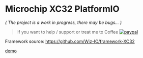 # Microchip XC32 PlatformIO
_( The project is a work in progress, there may be bugs... )_

>If you want to help / support or treat me to Coffee  [![paypal](https://www.paypalobjects.com/en_US/i/btn/btn_donate_SM.gif)](https://www.paypal.com/cgi-bin/webscr?cmd=_s-xclick&hosted_button_id=ESUP9LCZMZTD6)

Framework source: https://github.com/Wiz-IO/framework-XC32

[demo](https://raw.githubusercontent.com/Wiz-IO/LIB/master/microchip/Arduino-PIC32MZ.jpg)
